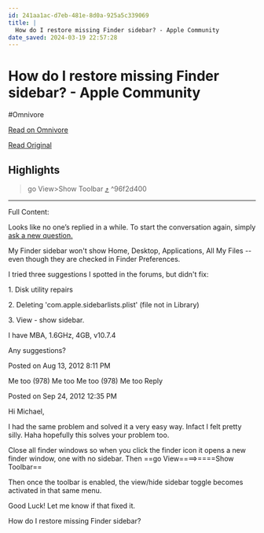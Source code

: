 ```yaml
---
id: 241aa1ac-d7eb-481e-8d0a-925a5c339069
title: |
  How do I restore missing Finder sidebar? - Apple Community
date_saved: 2024-03-19 22:57:28
---
```


# How do I restore missing Finder sidebar? - Apple Community
#Omnivore

[Read on Omnivore](https://omnivore.app/me/how-do-i-restore-missing-finder-sidebar-apple-community-18e59cad306)

[Read Original](https://discussions.apple.com/thread/4206335?sortBy=best)

## Highlights

> go View>Show Toolbar [⤴️](https://omnivore.app/me/how-do-i-restore-missing-finder-sidebar-apple-community-18e59cad306#96f2d400-f3d6-4b92-b21c-d683c3cf4a6b)  ^96f2d400


--- 

Full Content: 

 Looks like no one’s replied in a while. To start the conversation again, simply [ask a new question.](https://discussions.apple.com/post/question?communityId=250000076020) 

My Finder sidebar won't show Home, Desktop, Applications, All My Files -- even though they are checked in Finder Preferences.

I tried three suggestions I spotted in the forums, but didn't fix: 

1\. Disk utility repairs

2\. Deleting 'com.apple.sidebarlists.plist' (file not in Library)

3\. View - show sidebar.

I have MBA, 1.6GHz, 4GB, v10.7.4

Any suggestions?

 Posted on Aug 13, 2012 8:11 PM

 Me too (978) Me too  Me too (978) Me too Reply 

 Posted on Sep 24, 2012 12:35 PM

Hi Michael, 

I had the same problem and solved it a very easy way. Infact I felt pretty silly. Haha hopefully this solves your problem too. 

Close all finder windows so when you click the finder icon it opens a new finder window, one with no sidebar. Then ==go View====&gt;====Show Toolbar== 

Then once the toolbar is enabled, the view/hide sidebar toggle becomes activated in that same menu. 

Good Luck! Let me know if that fixed it. 

How do I restore missing Finder sidebar? 
